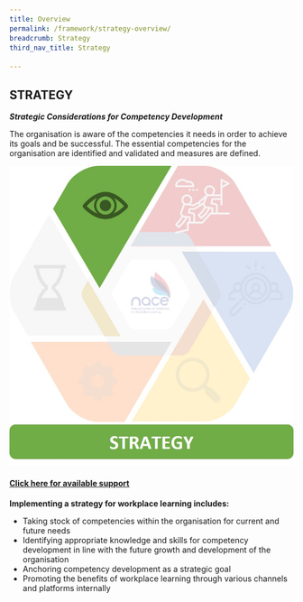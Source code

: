 ```yaml
---
title: Overview
permalink: /framework/strategy-overview/
breadcrumb: Strategy
third_nav_title: Strategy

---
```





## **STRATEGY**
***Strategic Considerations for Competency Development***

The organisation is aware of the competencies it needs in order to achieve its goals and be successful. 
The essential competencies for the organisation are identified and validated and measures are defined.

<div class="row">
    <div class="col is-6">
		<figure style="margin:0;">
			<img src="/images/framework-icon/strategy-icon.jpg">
			<a href="https://www.workplacelearning.gov.sg/framework/strategy-support/" target="_blank"> <h4>Click here for available support</h4></a>
			<figcaption class="has-text-weight-bold" style="color:#960AD2"> </figcaption>
		</figure>
	</div>
	<div class="col is-6">
        <p>	
		<b>Implementing a strategy for workplace learning includes:</b>
            <ul>
                <li>Taking stock of competencies within the organisation for current and future needs</li>
                <li>Identifying appropriate knowledge and skills for competency development in line with the future growth and development of the organisation</li>
		<li>Anchoring competency development as a strategic goal</li>
                <li>Promoting the benefits of workplace learning through various channels and platforms internally</li>		    
            </ul>
		</p>
	</div>
</div>

